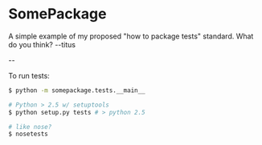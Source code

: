 # SomePackage

A simple example of my proposed "how to package tests" standard.  What do
you think? --titus

--

To run tests:

```sh
$ python -m somepackage.tests.__main__

# Python > 2.5 w/ setuptools
$ python setup.py tests # > python 2.5

# like nose?
$ nosetests
```
